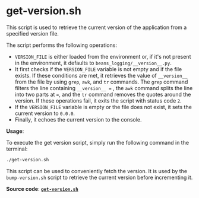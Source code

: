 # get-version.sh

This script is used to retrieve the current version of the application from a specified version file.

The script performs the following operations:

- `VERSION_FILE` is either loaded from the environment or, if it's not present in the environment, it defaults to `beans_logging/__version__.py`.
- It first checks if the `VERSION_FILE` variable is not empty and if the file exists. If these conditions are met, it retrieves the value of `__version__` from the file by using `grep`, `awk`, and `tr` commands. The `grep` command filters the line containing `__version__ =` , the `awk` command splits the line into two parts at `=`, and the `tr` command removes the quotes around the version. If these operations fail, it exits the script with status code `2`.
- If the `VERSION_FILE` variable is empty or the file does not exist, it sets the current version to `0.0.0`.
- Finally, it echoes the current version to the console.

**Usage**:

To execute the get version script, simply run the following command in the terminal:

```sh
./get-version.sh
```

This script can be used to conveniently fetch the version. It is used by the `bump-version.sh` script to retrieve the current version before incrementing it.

**Source code**: [**`get-version.sh`**](../../scripts/get-version.sh)
